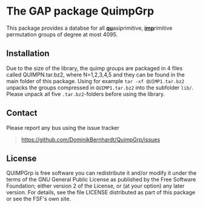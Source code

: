 # The GAP package QuimpGrp

This package provides a databse for all <ins>**qu**</ins>asiprimitive, <ins>**imp**</ins>rimitive permutation
groups of degree at most 4095.

## Installation

Due to the size of the library, the quimp groups are packaged in 4 files
called QUIMPN.tar.bz2, where N=1,2,3,4,5 and they can be found in the main
folder of this package. Using for example `tar -xf QUIMP1.tar.bz2` unpacks
the groups compressed in `QUIMP1.tar.bz2` into the subfolder `lib/`. Please unpack all five `.tar.bz2`-folders before using the
library. 

## Contact

Please report any bus using the issue tracker
> https://github.com/DominikBernhardt/QuimpGrp/issues

## License

QUIMPGrp is free software you can redistribute it and/or modify it under the terms of the GNU General Public License as published by the Free Software Foundation; either version 2 of the License, or (at your option) any later version. For details, see the file LICENSE distributed as part of this package or see the FSF's own site.
